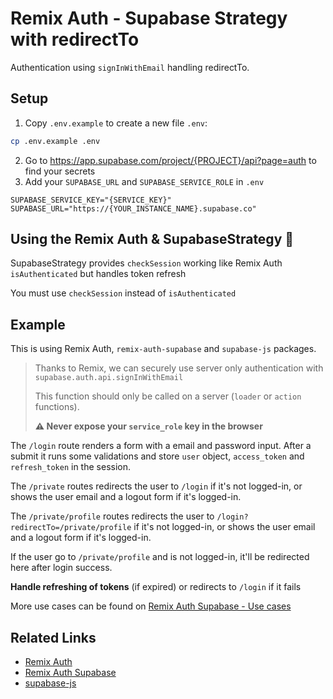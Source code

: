 # Remix Auth - Supabase Strategy with redirectTo

Authentication using `signInWithEmail` handling redirectTo.

## Setup

1. Copy `.env.example` to create a new file `.env`:

```sh
cp .env.example .env
```

2. Go to https://app.supabase.com/project/{PROJECT}/api?page=auth to find your secrets
3. Add your `SUPABASE_URL` and `SUPABASE_SERVICE_ROLE` in `.env`

```env
SUPABASE_SERVICE_KEY="{SERVICE_KEY}"
SUPABASE_URL="https://{YOUR_INSTANCE_NAME}.supabase.co"
```

## Using the Remix Auth & SupabaseStrategy 🚀

SupabaseStrategy provides `checkSession` working like Remix Auth `isAuthenticated` but handles token refresh

You must use `checkSession` instead of `isAuthenticated`

## Example

This is using Remix Auth, `remix-auth-supabase` and `supabase-js` packages.

> Thanks to Remix, we can securely use server only authentication with `supabase.auth.api.signInWithEmail`
>
> This function should only be called on a server (`loader` or `action` functions).
>
> **⚠️ Never expose your `service_role` key in the browser**

The `/login` route renders a form with a email and password input. After a submit it runs some validations and store `user` object, `access_token` and `refresh_token` in the session.

The `/private` routes redirects the user to `/login` if it's not logged-in, or shows the user email and a logout form if it's logged-in.

The `/private/profile` routes redirects the user to `/login?redirectTo=/private/profile` if it's not logged-in, or shows the user email and a logout form if it's logged-in.

If the user go to `/private/profile` and is not logged-in, it'll be redirected here after login success.

**Handle refreshing of tokens** (if expired) or redirects to `/login` if it fails

More use cases can be found on [Remix Auth Supabase - Use cases](https://github.com/mitchelvanbever/remix-auth-supabase#using-the-authenticator--strategy-)

## Related Links

- [Remix Auth](https://github.com/sergiodxa/remix-auth)
- [Remix Auth Supabase](https://github.com/mitchelvanbever/remix-auth-supabase)
- [supabase-js](https://github.com/supabase/supabase-js)
